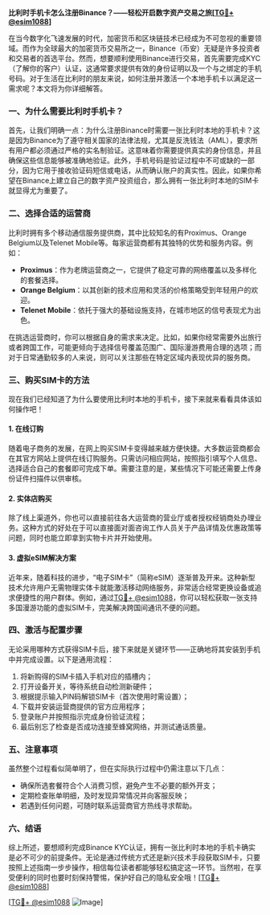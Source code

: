 **比利时手机卡怎么注册Binance？——轻松开启数字资产交易之旅[[TG💪+ @esim1088](https://t.me/s/esim1088)]**

在当今数字化飞速发展的时代，加密货币和区块链技术已经成为不可忽视的重要领域。而作为全球最大的加密货币交易所之一，Binance（币安）无疑是许多投资者和交易者的首选平台。然而，想要顺利使用Binance进行交易，首先需要完成KYC（了解你的客户）认证，这通常要求提供有效的身份证明以及一个与之绑定的手机号码。对于生活在比利时的朋友来说，如何注册并激活一个本地手机卡以满足这一需求呢？本文将为你详细解答。

### 一、为什么需要比利时手机卡？

首先，让我们明确一点：为什么注册Binance时需要一张比利时本地的手机卡？这是因为Binance为了遵守相关国家的法律法规，尤其是反洗钱法（AML），要求所有用户都必须通过严格的实名制验证。这意味着你需要提供真实的身份信息，并且确保这些信息能够被准确地验证。此外，手机号码是验证过程中不可或缺的一部分，因为它用于接收验证码短信或电话，从而确认账户的真实性。因此，如果你希望在Binance上建立自己的数字资产投资组合，那么拥有一张比利时本地的SIM卡就显得尤为重要了。

### 二、选择合适的运营商

比利时拥有多个移动通信服务提供商，其中比较知名的有Proximus、Orange Belgium以及Telenet Mobile等。每家运营商都有其独特的优势和服务内容。例如：

- **Proximus**：作为老牌运营商之一，它提供了稳定可靠的网络覆盖以及多样化的套餐选择。
- **Orange Belgium**：以其创新的技术应用和灵活的价格策略受到年轻用户的欢迎。
- **Telenet Mobile**：依托于强大的基础设施支持，在城市地区的信号表现尤为出色。

在挑选运营商时，你可以根据自身的需求来决定。比如，如果你经常需要外出旅行或者跨国工作，可能更倾向于选择信号覆盖范围广、国际漫游费用合理的选项；而对于日常通勤较多的人来说，则可以关注那些在特定区域内表现优异的服务商。

### 三、购买SIM卡的方法

现在我们已经知道了为什么要使用比利时本地的手机卡，接下来就来看看具体该如何操作吧！

#### 1. 在线订购
随着电子商务的发展，在网上购买SIM卡变得越来越方便快捷。大多数运营商都会在其官方网站上提供在线订购服务。只需访问相应网站，按照指引填写个人信息、选择适合自己的套餐即可完成下单。需要注意的是，某些情况下可能还需要上传身份证件扫描件以供审核。

#### 2. 实体店购买
除了线上渠道外，你也可以直接前往各大运营商的营业厅或者授权经销商处办理业务。这种方式的好处在于可以直接面对面咨询工作人员关于产品详情及优惠政策等问题，同时也能立即拿到实物卡片并开始使用。

#### 3. 虚拟eSIM解决方案
近年来，随着科技的进步，“电子SIM卡”（简称eSIM）逐渐普及开来。这种新型技术允许用户无需物理实体卡就能激活移动网络服务，非常适合经常更换设备或追求便捷性的用户群体。例如，通过[TG💪+ @esim1088](https://t.me/s/esim1088)，你可以轻松获取一张支持多国漫游功能的虚拟SIM卡，完美解决跨国间通讯不便的问题。

### 四、激活与配置步骤

无论采用哪种方式获得SIM卡后，接下来就是关键环节——正确地将其安装到手机中并完成设置。以下是通用流程：

1. 将新购得的SIM卡插入手机对应的插槽内；
2. 打开设备开关，等待系统自动检测新硬件；
3. 根据提示输入PIN码解锁SIM卡（首次使用时需设置）；
4. 下载并安装运营商提供的官方应用程序；
5. 登录账户并按照指示完成身份验证流程；
6. 最后别忘了检查是否成功连接至蜂窝网络，并测试通话质量。

### 五、注意事项

虽然整个过程看似简单明了，但在实际执行过程中仍需注意以下几点：

- 确保所选套餐符合个人消费习惯，避免产生不必要的额外开支；
- 定期检查账单明细，及时发现异常情况并向客服反映；
- 若遇到任何问题，可随时联系运营商官方热线寻求帮助。

### 六、结语

综上所述，要想顺利完成Binance KYC认证，拥有一张比利时本地的手机卡确实是必不可少的前提条件。无论是通过传统方式还是新兴技术手段获取SIM卡，只要按照上述指南一步步操作，相信每位读者都能够轻松搞定这一环节。当然啦，在享受便利的同时也要时刻保持警惕，保护好自己的隐私安全哦！[[TG💪+ @esim1088](https://t.me/s/esim1088)] 

[[TG💪+ @esim1088](https://t.me/s/esim1088) ![Image](https://i.postimg.cc/4NQfJmqS/Snipaste-2025-05-13-00-14-12.png)]
